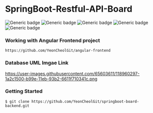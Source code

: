 # SpringBoot-Restful-API-Board
![Generic badge](https://img.shields.io/badge/JDK-11-red.svg)
![Generic badge](https://img.shields.io/badge/SrpingBoot-2.4.4-green.svg)
![Generic badge](https://img.shields.io/badge/SpringSecurity-2.4.4-green.svg)
![Generic badge](https://img.shields.io/badge/jjwt-0.9.1-blue.svg)
![Generic badge](https://img.shields.io/badge/lombok-1.18.18-yellow.svg)

### Working with Angular Frontend project
```
https://github.com/YeonCheolGit/angular-frontend
```

### Database UML Imgae Link
https://user-images.githubusercontent.com/65603611/118960297-1a2c1500-b99e-11eb-93b2-6611f710341c.png

### Getting Started
```
$ git clone https://github.com/YeonCheolGit/springboot-board-backend.git
```



